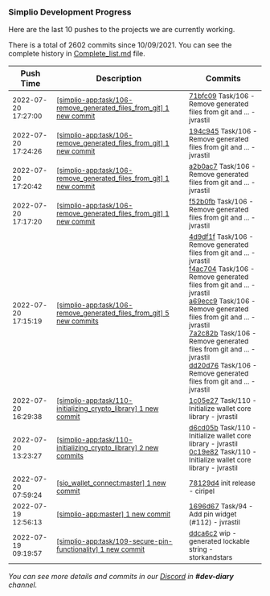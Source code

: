 
### Simplio Development Progress

Here are the last 10 pushes to the projects we are currently working.

There is a total of 2602 commits since 10/09/2021. You can see the complete history in
 [Complete_list.md](Complete_list.md) file.

| Push Time | Description | Commits |
| --- | --- | --- |
| <sub>2022-07-20 17:27:00</sub> | <sub>[[simplio-app:task/106\-remove\_generated\_files\_from\_git] 1 new commit](https://github.com/SimplioOfficial/simplio-app/commit/71bfc09209dcb339ef22d31d6044bba19a5f4b22)</sub> | <sub>[71bfc09](https://github.com/SimplioOfficial/simplio-app/commit/71bfc09209dcb339ef22d31d6044bba19a5f4b22) Task/106 - Remove generated files from git and ... - jvrastil</sub> |
| <sub>2022-07-20 17:24:26</sub> | <sub>[[simplio-app:task/106\-remove\_generated\_files\_from\_git] 1 new commit](https://github.com/SimplioOfficial/simplio-app/commit/194c9451f0a86e2c93023dcc58e885e12e2f3688)</sub> | <sub>[194c945](https://github.com/SimplioOfficial/simplio-app/commit/194c9451f0a86e2c93023dcc58e885e12e2f3688) Task/106 - Remove generated files from git and ... - jvrastil</sub> |
| <sub>2022-07-20 17:20:42</sub> | <sub>[[simplio-app:task/106\-remove\_generated\_files\_from\_git] 1 new commit](https://github.com/SimplioOfficial/simplio-app/commit/a2b0ac72320dae87b4240aafcfb3ccf3118ee98b)</sub> | <sub>[a2b0ac7](https://github.com/SimplioOfficial/simplio-app/commit/a2b0ac72320dae87b4240aafcfb3ccf3118ee98b) Task/106 - Remove generated files from git and ... - jvrastil</sub> |
| <sub>2022-07-20 17:17:20</sub> | <sub>[[simplio-app:task/106\-remove\_generated\_files\_from\_git] 1 new commit](https://github.com/SimplioOfficial/simplio-app/commit/f52b0fb7e91c7bedf972cfeb9a7e09d7215bc24b)</sub> | <sub>[f52b0fb](https://github.com/SimplioOfficial/simplio-app/commit/f52b0fb7e91c7bedf972cfeb9a7e09d7215bc24b) Task/106 - Remove generated files from git and ... - jvrastil</sub> |
| <sub>2022-07-20 17:15:19</sub> | <sub>[[simplio-app:task/106\-remove\_generated\_files\_from\_git] 5 new commits](https://github.com/SimplioOfficial/simplio-app/compare/4d9df1f037fe^...dd20d76ff7fe)</sub> | <sub>[4d9df1f](https://github.com/SimplioOfficial/simplio-app/commit/4d9df1f037fefa709557e950d0da4203a432ee4d) Task/106 - Remove generated files from git and ... - jvrastil<br>[f4ac704](https://github.com/SimplioOfficial/simplio-app/commit/f4ac704476232ec471ebed277452be392b471b3d) Task/106 - Remove generated files from git and ... - jvrastil<br>[a69ecc9](https://github.com/SimplioOfficial/simplio-app/commit/a69ecc9932a345cce3842e383b3af9c84de7277a) Task/106 - Remove generated files from git and ... - jvrastil<br>[7a2c82b](https://github.com/SimplioOfficial/simplio-app/commit/7a2c82bcdc63f2fa0473e05c6e2201179a87d60a) Task/106 - Remove generated files from git and ... - jvrastil<br>[dd20d76](https://github.com/SimplioOfficial/simplio-app/commit/dd20d76ff7fe6f9034839e8d4d5e1995263de011) Task/106 - Remove generated files from git and ... - jvrastil</sub> |
| <sub>2022-07-20 16:29:38</sub> | <sub>[[simplio-app:task/110\-initializing\_crypto\_library] 1 new commit](https://github.com/SimplioOfficial/simplio-app/commit/1c05e278169d1ec0fea76641fc926117374dd263)</sub> | <sub>[1c05e27](https://github.com/SimplioOfficial/simplio-app/commit/1c05e278169d1ec0fea76641fc926117374dd263) Task/110 - Initialize wallet core library - jvrastil</sub> |
| <sub>2022-07-20 13:23:27</sub> | <sub>[[simplio-app:task/110\-initializing\_crypto\_library] 2 new commits](https://github.com/SimplioOfficial/simplio-app/compare/d6cd05bffe6a^...0c19e823c28b)</sub> | <sub>[d6cd05b](https://github.com/SimplioOfficial/simplio-app/commit/d6cd05bffe6a98d725469bb6613abdfcff94fd07) Task/110 - Initialize wallet core library - jvrastil<br>[0c19e82](https://github.com/SimplioOfficial/simplio-app/commit/0c19e823c28bfcaa8a3b42046de25fc0fa1a757d) Task/110 - Initialize wallet core library - jvrastil</sub> |
| <sub>2022-07-20 07:59:24</sub> | <sub>[[sio_wallet_connect:master] 1 new commit](https://github.com/SimplioOfficial/sio_wallet_connect/commit/78129d4ea1ca8db42fceceb54a559e215a4b814d)</sub> | <sub>[78129d4](https://github.com/SimplioOfficial/sio_wallet_connect/commit/78129d4ea1ca8db42fceceb54a559e215a4b814d) init release - ciripel</sub> |
| <sub>2022-07-19 12:56:13</sub> | <sub>[[simplio-app:master] 1 new commit](https://github.com/SimplioOfficial/simplio-app/commit/1696d677ef20ad9a80064b3f3b168b71d64b7acc)</sub> | <sub>[1696d67](https://github.com/SimplioOfficial/simplio-app/commit/1696d677ef20ad9a80064b3f3b168b71d64b7acc) Task/94 - Add pin widget (#112) - jvrastil</sub> |
| <sub>2022-07-19 09:19:57</sub> | <sub>[[simplio-app:task/109\-secure\-pin\-functionality] 1 new commit](https://github.com/SimplioOfficial/simplio-app/commit/ddca6c26d5bab3fdbcff7b82561d429ac7a968eb)</sub> | <sub>[ddca6c2](https://github.com/SimplioOfficial/simplio-app/commit/ddca6c26d5bab3fdbcff7b82561d429ac7a968eb) wip - generated lockable string - storkandstars</sub> |

_You can see more details and commits in our [Discord](https://discord.gg/aKhjuwZmdP) in **#dev-diary** channel._
